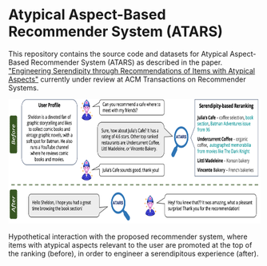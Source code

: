 # Atypical Aspect-Based Recommender System (ATARS)
This repository contains the source code and datasets for Atypical Aspect-Based Recommender System (ATARS) as described in the paper. ["Engineering Serendipity through Recommendations of Items with Atypical Aspects"](https://arxiv.org/pdf/2505.23580) currently under review at ACM Transactions on Recommender Systems.

<p align="center">
  <img src="figs/atars_interaction.png" height="250">
</p>

Hypothetical interaction with the proposed recommender system, where items with atypical aspects relevant to the user are promoted at the top of the ranking (before), in order to engineer a serendipitous experience (after).

